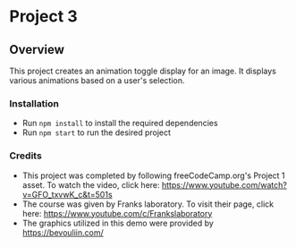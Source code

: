 # Project 3

## Overview

This project creates an animation toggle display for an image. It displays
various animations based on a user's selection.

### Installation

* Run `npm install` to install the required dependencies
* Run `npm start` to run the desired project

### Credits

* This project was completed by following freeCodeCamp.org's Project 1 asset.
  To watch the video, click here: https://www.youtube.com/watch?v=GFO_txvwK_c&t=501s
* The course was given by Franks laboratory. To visit their page, click
  here: https://www.youtube.com/c/Frankslaboratory
* The graphics utilized in this demo were provided by https://bevouliin.com/
